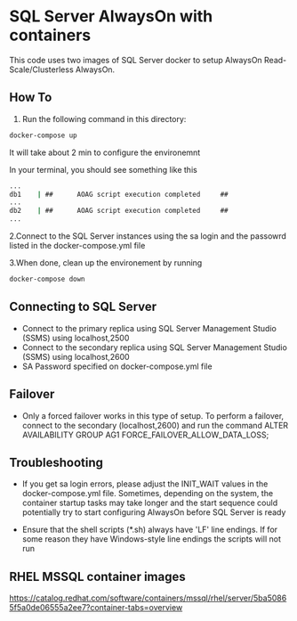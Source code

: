 # SQL Server AlwaysOn with containers

This code uses two images of SQL Server docker to setup AlwaysOn Read-Scale/Clusterless AlwaysOn.

## How To

1. Run the following command in this directory:

```cmd
docker-compose up
```

It will take about 2 min to configure the environemnt

In your terminal, you should see something like this

```cmd
...
db1    | ##      AOAG script execution completed     ##
...
db2    | ##      AOAG script execution completed     ##
...
```

2.Connect to the SQL Server instances using the sa login and the passowrd listed in the docker-compose.yml file

3.When done, clean up the environement by running

```cmd
docker-compose down
```

## Connecting to SQL Server

- Connect to the primary replica using SQL Server Management Studio (SSMS) using localhost,2500
- Connect to the secondary replica using SQL Server Management Studio (SSMS) using localhost,2600
- SA Password specified on docker-compose.yml file

## Failover

- Only a forced failover works in this type of setup. To perform a failover, connect to the secondary (localhost,2600) and run the command
ALTER AVAILABILITY GROUP AG1 FORCE_FAILOVER_ALLOW_DATA_LOSS;

## Troubleshooting

- If you get sa login errors, please adjust the INIT_WAIT values in the docker-compose.yml file.
Sometimes, depending on the system, the container startup tasks may take longer and the start sequence could potentially try to start configuring AlwaysOn before SQL Server is ready

- Ensure that the shell scripts (*.sh) always have 'LF' line endings. If for some reason they have Windows-style line endings the scripts will not run

## RHEL MSSQL container images

<https://catalog.redhat.com/software/containers/mssql/rhel/server/5ba50865f5a0de06555a2ee7?container-tabs=overview>
